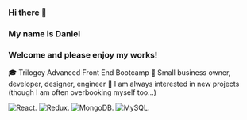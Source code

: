 ### Hi there 👋

### My name is Daniel

### Welcome and please enjoy my works!


🎓 Trilogoy Advanced Front End Bootcamp
👔 Small business owner, developer, designer, engineer
👯 I am always interested in new projects (though I am often overbooking myself too...)

![React.](https://img.shields.io/badge/Code-React-informational?style=for-the-badge&logo=react&logoColor=white&color=1ABC9B&labelColor=001837)
![Redux.](https://img.shields.io/badge/Code-Redux-informational?style=for-the-badge&logo=redux&logoColor=white&color=1ABC9B&labelColor=001837)
![MongoDB.](https://img.shields.io/badge/Data-MongoDB-informational?style=for-the-badge&logo=MongoDB&logoColor=white&color=1ABC9B&labelColor=001837)
![MySQL.](https://img.shields.io/badge/Data-MySQL-informational?style=for-the-badge&logo=mysql&logoColor=white&color=1ABC9B&labelColor=001837)

<!--
**desasser/desasser** is a ✨ _special_ ✨ repository because its `README.md` (this file) appears on your GitHub profile.

Here are some ideas to get you started:

- 🔭 I’m currently working on ...
- 🌱 I’m currently learning ...
- 👯 I’m looking to collaborate on ...
- 🤔 I’m looking for help with ...
- 💬 Ask me about ...
- 📫 How to reach me: ...
- 😄 Pronouns: ...
- ⚡ Fun fact: ...
-->
